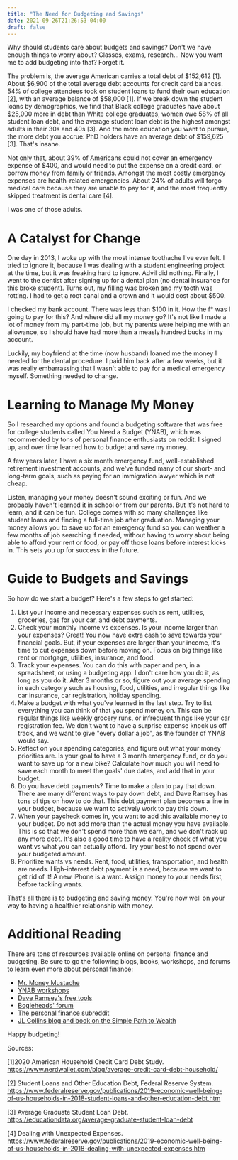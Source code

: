 ```yaml
---
title: "The Need for Budgeting and Savings"
date: 2021-09-26T21:26:53-04:00
draft: false
---
```


Why should students care about budgets and savings? Don't we have enough things to worry about? Classes, exams, research... Now you want me to add budgeting into that? Forget it.

The problem is, the average American carries a total debt of $152,612 [1]. About $6,900 of the total average debt accounts for credit card balances. 54% of college attendees took on student loans to fund their own education [2], with an average balance of $58,000 [1]. If we break down the student loans by demographics, we find that Black college graduates have about $25,000 more in debt than White college graduates, women owe 58% of all student loan debt, and the average student loan debt is the highest amongst adults in their 30s and 40s [3]. And the more education you want to pursue, the more debt you accrue: PhD holders have an average debt of $159,625 [3]. That's insane.

Not only that, about 39% of Americans could not cover an emergency expense of $400, and would need to put the expense on a credit card, or borrow money from family or friends. Amongst the most costly emergency expenses are health-related emergencies. About 24% of adults will forgo medical care because they are unable to pay for it, and the most frequently skipped treatment is dental care [4]. 

I was one of those adults.

# A Catalyst for Change

One day in 2013, I woke up with the most intense toothache I've ever felt. I tried to ignore it, because I was dealing with a student engineering project at the time, but it was freaking hard to ignore. Advil did nothing. Finally, I went to the dentist after signing up for a dental plan (no dental insurance for this broke student). Turns out, my filling was broken and my tooth was rotting. I had to get a root canal and a crown and it would cost about $500.

I checked my bank account. There was less than $100 in it. How the f* was I going to pay for this? And where did all my money go? It's not like I made a lot of money from my part-time job, but my parents were helping me with an allowance, so I should have had more than a measly hundred bucks in my account.

Luckily, my boyfriend at the time (now husband) loaned me the money I needed for the dental procedure. I paid him back after a few weeks, but it was really embarrassing that I wasn't able to pay for a medical emergency myself. Something needed to change.

# Learning to Manage My Money

So I researched my options and found a budgeting software that was free for college students called You Need a Budget (YNAB), which was recommended by tons of personal finance enthusiasts on reddit. I signed up, and over time learned how to budget and save my money.

A few years later, I have a six month emergency fund, well-established retirement investment accounts, and we've funded many of our short- and long-term goals, such as paying for an immigration lawyer which is not cheap.

Listen, managing your money doesn't sound exciting or fun. And we probably haven't learned it in school or from our parents. But it's not hard to learn, and it can be fun. College comes with so many challenges like student loans and finding a full-time job after graduation. Managing your money allows you to save up for an emergency fund so you can weather a few months of job searching if needed, without having to worry about being able to afford your rent or food, or pay off those loans before interest kicks in. This sets you up for success in the future.

# Guide to Budgets and Savings

So how do we start a budget? Here's a few steps to get started:

1. List your income and necessary expenses such as rent, utilities, groceries, gas for your car, and debt payments.
2. Check your monthly income vs expenses. Is your income larger than your expenses? Great! You now have extra cash to save towards your financial goals. But, if your expenses are larger than your income, it's time to cut expenses down before moving on. Focus on big things like rent or mortgage, utilities, insurance, and food.
3. Track your expenses. You can do this with paper and pen, in a spreadsheet, or using a budgeting app. I don't care how you do it, as long as you do it. After 3 months or so, figure out your average spending in each category such as housing, food, utilities, and irregular things like car insurance, car registration, holiday spending.
4. Make a budget with what you've learned in the last step. Try to list everything you can think of that you spend money on. This can be regular things like weekly grocery runs, or infrequent things like your car registration fee. We don't want to have a surprise expense knock us off track, and we want to give "every dollar a job", as the founder of YNAB would say.
5. Reflect on your spending categories, and figure out what your money priorities are. Is your goal to have a 3 month emergency fund, or do you want to save up for a new bike? Calculate how much you will need to save each month to meet the goals' due dates, and add that in your budget.
6. Do you have debt payments? Time to make a plan to pay that down. There are many different ways to pay down debt, and Dave Ramsey has tons of tips on how to do that. This debt payment plan becomes a line in your budget, because we want to actively work to pay this down.
7. When your paycheck comes in, you want to add this available money to your budget. Do not add more than the actual money you have available. This is so that we don't spend more than we earn, and we don't rack up any more debt. It's also a good time to have a reality check of what you want vs what you can actually afford. Try your best to not spend over your budgeted amount.
8. Prioritize wants vs needs. Rent, food, utilities, transportation, and health are needs. High-interest debt payment is a need, because we want to get rid of it! A new iPhone is a want. Assign money to your needs first, before tackling wants.

That's all there is to budgeting and saving money. You're now well on your way to having a healthier relationship with money.

# Additional Reading

There are tons of resources available online on personal finance and budgeting. Be sure to go the following blogs, books, workshops, and forums to learn even more about personal finance:

* [Mr. Money Mustache](https://www.mrmoneymustache.com/)
* [YNAB workshops](https://www.youneedabudget.com/free-workshops/)
* [Dave Ramsey's free tools](https://www.ramseysolutions.com/tools#getting-started)
* [Bogleheads' forum](https://bogleheads.org/forum/index.php)
* [The personal finance subreddit](http://reddit.com/r/personalfinance)
* [JL Collins blog and book on the Simple Path to Wealth](https://jlcollinsnh.com/about/)

Happy budgeting!

Sources:

[1]2020 American Household Credit Card Debt Study. https://www.nerdwallet.com/blog/average-credit-card-debt-household/

[2] Student Loans and Other Education Debt, Federal Reserve System. https://www.federalreserve.gov/publications/2019-economic-well-being-of-us-households-in-2018-student-loans-and-other-education-debt.htm

[3] Average Graduate Student Loan Debt. https://educationdata.org/average-graduate-student-loan-debt

[4] Dealing with Unexpected Expenses. https://www.federalreserve.gov/publications/2019-economic-well-being-of-us-households-in-2018-dealing-with-unexpected-expenses.htm


